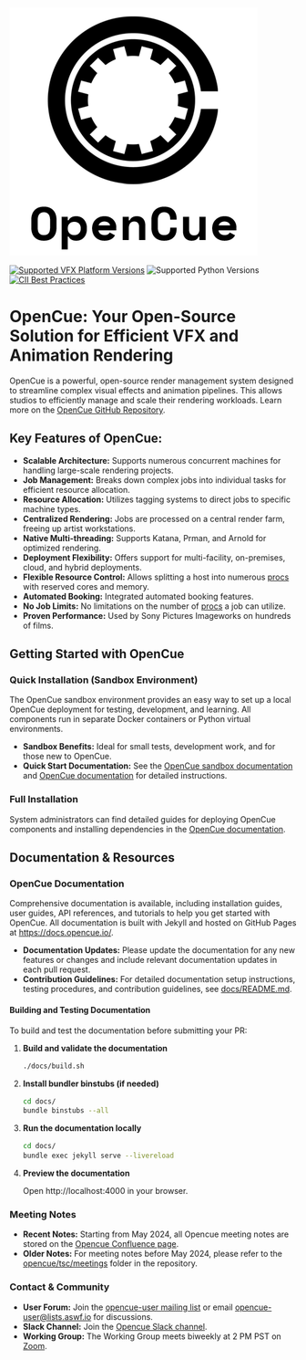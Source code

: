 ![OpenCue](https://github.com/AcademySoftwareFoundation/OpenCue/raw/master/images/opencue_logo_with_text.png)

[![Supported VFX Platform Versions](https://img.shields.io/badge/vfx%20platform-2021--2024-lightgrey.svg)](http://www.vfxplatform.com/)
![Supported Python Versions](https://img.shields.io/badge/python-3.6+-blue.svg)
[![CII Best Practices](https://bestpractices.coreinfrastructure.org/projects/2837/badge)](https://bestpractices.coreinfrastructure.org/projects/2837)

# OpenCue: Your Open-Source Solution for Efficient VFX and Animation Rendering

OpenCue is a powerful, open-source render management system designed to streamline complex visual effects and animation pipelines. This allows studios to efficiently manage and scale their rendering workloads. Learn more on the [OpenCue GitHub Repository](https://github.com/AcademySoftwareFoundation/OpenCue).

## Key Features of OpenCue:

*   **Scalable Architecture:** Supports numerous concurrent machines for handling large-scale rendering projects.
*   **Job Management:** Breaks down complex jobs into individual tasks for efficient resource allocation.
*   **Resource Allocation:** Utilizes tagging systems to direct jobs to specific machine types.
*   **Centralized Rendering:**  Jobs are processed on a central render farm, freeing up artist workstations.
*   **Native Multi-threading:** Supports Katana, Prman, and Arnold for optimized rendering.
*   **Deployment Flexibility:**  Offers support for multi-facility, on-premises, cloud, and hybrid deployments.
*   **Flexible Resource Control:**  Allows splitting a host into numerous [procs](https://www.opencue.io/docs/concepts/glossary/#proc) with reserved cores and memory.
*   **Automated Booking:** Integrated automated booking features.
*   **No Job Limits:**  No limitations on the number of [procs](https://www.opencue.io/docs/concepts/glossary/#proc) a job can utilize.
*   **Proven Performance:** Used by Sony Pictures Imageworks on hundreds of films.

## Getting Started with OpenCue

### Quick Installation (Sandbox Environment)

The OpenCue sandbox environment provides an easy way to set up a local OpenCue deployment for testing, development, and learning. All components run in separate Docker containers or Python virtual environments.

*   **Sandbox Benefits:** Ideal for small tests, development work, and for those new to OpenCue.
*   **Quick Start Documentation:** See the [OpenCue sandbox documentation](https://github.com/AcademySoftwareFoundation/OpenCue/blob/master/sandbox/README.md) and  [OpenCue documentation](https://www.opencue.io/docs/quick-starts/) for detailed instructions.

### Full Installation

System administrators can find detailed guides for deploying OpenCue components and installing dependencies in the [OpenCue documentation](https://www.opencue.io/docs/getting-started/).

## Documentation & Resources

### OpenCue Documentation

Comprehensive documentation is available, including installation guides, user guides, API references, and tutorials to help you get started with OpenCue.  All documentation is built with Jekyll and hosted on GitHub Pages at https://docs.opencue.io/.

*   **Documentation Updates:** Please update the documentation for any new features or changes and include relevant documentation updates in each pull request.
*   **Contribution Guidelines:** For detailed documentation setup instructions, testing procedures, and contribution guidelines, see [docs/README.md](https://github.com/AcademySoftwareFoundation/OpenCue/blob/master/docs/README.md).

#### Building and Testing Documentation

To build and test the documentation before submitting your PR:

1.  **Build and validate the documentation**
    ```bash
    ./docs/build.sh
    ```

2.  **Install bundler binstubs (if needed)**
    ```bash
    cd docs/
    bundle binstubs --all
    ```

3.  **Run the documentation locally**
    ```bash
    cd docs/
    bundle exec jekyll serve --livereload
    ```

4.  **Preview the documentation**

    Open http://localhost:4000 in your browser.

### Meeting Notes

*   **Recent Notes:** Starting from May 2024, all Opencue meeting notes are stored on the [Opencue Confluence page](http://wiki.aswf.io/display/OPENCUE/OpenCue+Home).
*   **Older Notes:** For meeting notes before May 2024, please refer to the [opencue/tsc/meetings](https://github.com/AcademySoftwareFoundation/OpenCue/tree/master/tsc/meetings) folder in the repository.

### Contact & Community

*   **User Forum:** Join the [opencue-user mailing list](https://lists.aswf.io/g/opencue-user) or email <opencue-user@lists.aswf.io> for discussions.
*   **Slack Channel:** Join the [Opencue Slack channel](https://academysoftwarefdn.slack.com/archives/CMFPXV39Q).
*   **Working Group:** The Working Group meets biweekly at 2 PM PST on [Zoom](https://www.google.com/url?q=https://zoom-lfx.platform.linuxfoundation.org/meeting/95509555934?password%3Da8d65f0e-c5f0-44fb-b362-d3ed0c22b7c1&sa=D&source=calendar&ust=1717863981078692&usg=AOvVaw1zRcYz7VPAwfwOXeBPpoM6).
